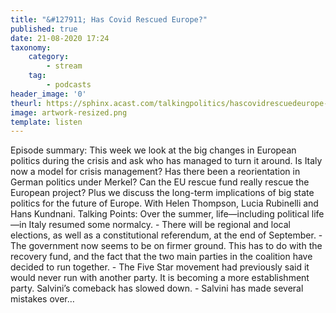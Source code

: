 ```yaml
---
title: "&#127911; Has Covid Rescued Europe?"
published: true
date: 21-08-2020 17:24
taxonomy:
    category:
        - stream
    tag:
        - podcasts
header_image: '0'
theurl: https://sphinx.acast.com/talkingpolitics/hascovidrescuedeurope-/media.mp3
image: artwork-resized.png
template: listen
--- 
```

Episode summary: This week we look at the big changes in European politics during the crisis and ask who has managed to turn it around. Is Italy now a model for crisis management? Has there been a reorientation in German politics under Merkel? Can the EU rescue fund really rescue the European project? Plus we discuss the long-term implications of big state politics for the future of Europe. With Helen Thompson, Lucia Rubinelli and Hans Kundnani. Talking Points: Over the summer, life—including political life—in Italy resumed some normalcy. - There will be regional and local elections, as well as a constitutional referendum, at the end of September. - The government now seems to be on firmer ground. This has to do with the recovery fund, and the fact that the two main parties in the coalition have decided to run together. - The Five Star movement had previously said it would never run with another party. It is becoming a more establishment party. Salvini’s comeback has slowed down. - Salvini has made several mistakes over…
